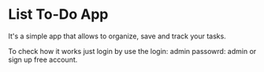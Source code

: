 # List To-Do App

It's a simple app that allows to organize, save and track your tasks.

To check how it works just login by use the login: admin passowrd: admin 
or sign up free account.
